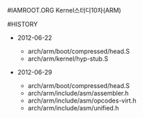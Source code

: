 #IAMROOT.ORG Kernel스터디10차(ARM)

#HISTORY
  - 2012-06-22
    - arch/arm/boot/compressed/head.S
    - arch/arm/kernel/hyp-stub.S
  
  - 2012-06-29
    - arch/arm/boot/compressed/head.S
    - arch/arm/include/asm/assembler.h
    - arch/arm/include/asm/opcodes-virt.h
    - arch/arm/include/asm/unified.h

